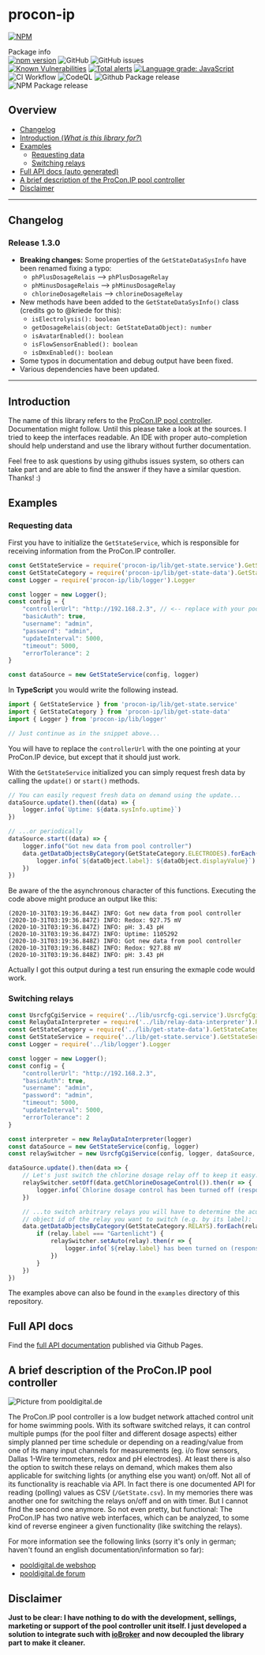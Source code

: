 # procon-ip

[![NPM](https://nodei.co/npm/procon-ip.png?downloads=true&downloadRank=true&stars=true)](https://nodei.co/npm/procon-ip/)

Package info  
[![npm version](https://badge.fury.io/js/procon-ip.svg)](https://badge.fury.io/js/procon-ip)
![GitHub](https://img.shields.io/github/license/ylabonte/procon-ip)
![GitHub issues](https://img.shields.io/github/issues-raw/ylabonte/procon-ip)  
[![Known Vulnerabilities](https://snyk.io/test/github/ylabonte/procon-ip/badge.svg)](https://snyk.io/test/github/ylabonte/procon-ip)
[![Total alerts](https://img.shields.io/lgtm/alerts/g/ylabonte/procon-ip.svg?logo=lgtm&logoWidth=18)](https://lgtm.com/projects/g/ylabonte/procon-ip/alerts/)
[![Language grade: JavaScript](https://img.shields.io/lgtm/grade/javascript/g/ylabonte/procon-ip.svg?logo=lgtm&logoWidth=18)](https://lgtm.com/projects/g/ylabonte/procon-ip/context:javascript)  
![CI Workflow](https://github.com/ylabonte/procon-ip/workflows/CI%20Workflow/badge.svg)
![CodeQL](https://github.com/ylabonte/procon-ip/workflows/CodeQL/badge.svg)
![Github Package release](https://github.com/ylabonte/procon-ip/workflows/Github%20Package%20Release/badge.svg)
![NPM Package release](https://github.com/ylabonte/procon-ip/workflows/NPM%20Package%20Release/badge.svg)

## Overview

* [Changelog](#changelog)
* [Introduction (_What is this library for?_)](#introduction)
* [Examples](#examples)
  * [Requesting data](#requesting-data)
  * [Switching relays](#switching-relays)
* [Full API docs (auto generated)](#full-api-docs)
* [A brief description of the ProCon.IP pool controller](#a-brief-description-of-the-proconip-pool-controller)
* [Disclaimer](#disclaimer)

---

## Changelog

### Release 1.3.0

* **Breaking changes:** Some properties of the `GetStateDataSysInfo` have been
  renamed fixing a typo: 
  * `phPlusDosageRelais` --> `phPlusDosageRelay`
  * `phMinusDosageRelais` --> `phMinusDosageRelay`
  * `chlorineDosageRelais` --> `chlorineDosageRelay`
* New methods have been added to the `GetStateDataSysInfo()` class (credits go to
  @kriede for this):
  * `isElectrolysis(): boolean`
  * `getDosageRelais(object: GetStateDataObject): number`
  * `isAvatarEnabled(): boolean`
  * `isFlowSensorEnabled(): boolean`
  * `isDmxEnabled(): boolean`
* Some typos in documentation and debug output have been fixed. 
* Various dependencies have been updated.

---

## Introduction

The name of this library refers to the [ProCon.IP pool controller](#what-is-procon-ip).
Documentation might follow. Until this please take a look at the sources. I
tried to keep the interfaces readable. An IDE with proper auto-completion should
help understand and use the library without further documentation.

Feel free to ask questions by using githubs issues system, so others can take
part and are able to find the answer if they have a similar question. Thanks! :)

## Examples

### Requesting data

First you have to initialize the `GetStateService`, which is responsible for
receiving information from the ProCon.IP controller.

```javascript
const GetStateService = require('procon-ip/lib/get-state.service').GetStateService
const GetStateCategory = require('procon-ip/lib/get-state-data').GetStateCategory
const Logger = require('procon-ip/lib/logger').Logger

const logger = new Logger();
const config = {
    "controllerUrl": "http://192.168.2.3", // <-- replace with your pool controller's address
    "basicAuth": true,
    "username": "admin",
    "password": "admin",
    "updateInterval": 5000,
    "timeout": 5000,
    "errorTolerance": 2
}

const dataSource = new GetStateService(config, logger)
```

In **TypeScript** you would write the following instead.

```typescript
import { GetStateService } from 'procon-ip/lib/get-state.service'
import { GetStateCategory } from 'procon-ip/lib/get-state-data'
import { Logger } from 'procon-ip/lib/logger'

// Just continue as in the snippet above...
```

You will have to replace the `controllerUrl` with the one pointing at your
ProCon.IP device, but except that it should just work.

With the `GetStateService` initialized you can simply request fresh data by
calling the `update()` or `start()` methods.

```javascript
// You can easily request fresh data on demand using the update...
dataSource.update().then((data) => {
    logger.info(`Uptime: ${data.sysInfo.uptime}`)
})

// ...or periodically
dataSource.start((data) => {
    logger.info("Got new data from pool controller")
    data.getDataObjectsByCategory(GetStateCategory.ELECTRODES).forEach((dataObject) => {
        logger.info(`${dataObject.label}: ${dataObject.displayValue}`)
    })
})
```

Be aware of the the asynchronous character of this functions. Executing the
code above might produce an output like this:

```shell
(2020-10-31T03:19:36.844Z) INFO: Got new data from pool controller
(2020-10-31T03:19:36.847Z) INFO: Redox: 927.75 mV
(2020-10-31T03:19:36.847Z) INFO: pH: 3.43 pH
(2020-10-31T03:19:36.847Z) INFO: Uptime: 1105292
(2020-10-31T03:19:36.848Z) INFO: Got new data from pool controller
(2020-10-31T03:19:36.848Z) INFO: Redox: 927.88 mV
(2020-10-31T03:19:36.848Z) INFO: pH: 3.43 pH
```

Actually I got this output during a test run ensuring the exmaple code would
work.

### Switching relays

```javascript
const UsrcfgCgiService = require('../lib/usrcfg-cgi.service').UsrcfgCgiService
const RelayDataInterpreter = require('../lib/relay-data-interpreter').RelayDataInterpreter
const GetStateCategory = require('../lib/get-state-data').GetStateCategory
const GetStateService = require('../lib/get-state.service').GetStateService
const Logger = require('../lib/logger').Logger

const logger = new Logger();
const config = {
    "controllerUrl": "http://192.168.2.3",
    "basicAuth": true,
    "username": "admin",
    "password": "admin",
    "timeout": 5000,
    "updateInterval": 5000,
    "errorTolerance": 2
}

const interpreter = new RelayDataInterpreter(logger)
const dataSource = new GetStateService(config, logger)
const relaySwitcher = new UsrcfgCgiService(config, logger, dataSource, interpreter)

dataSource.update().then(data => {
    // Let's just switch the chlorine dosage relay off to keep it easy...
    relaySwitcher.setOff(data.getChlorineDosageControl()).then(r => {
        logger.info(`Chlorine dosage control has been turned off (response code: ${r})`)
    })

    // ...to switch arbitrary relays you will have to determine the acutal
    // object id of the relay you want to switch (e.g. by its label):
    data.getDataObjectsByCategory(GetStateCategory.RELAYS).forEach(relay => {
        if (relay.label === "Gartenlicht") {
            relaySwitcher.setAuto(relay).then(r => {
                logger.info(`${relay.label} has been turned on (response code: ${r})`)
            })
        }
    })
})
```

The examples above can also be found in the `examples` directory of this repository.

## Full API docs

Find the [full API documentation](https://ylabonte.github.io/procon-ip/)
published via Github Pages.

## A brief description of the ProCon.IP pool controller

![Picture from pooldigital.de](https://www.pooldigital.de/shop/media/image/66/47/a5/ProConIP1_720x600.png)

The ProCon.IP pool controller is a low budget network attached control unit for
home swimming pools. With its software switched relays, it can control
multiple pumps (for the pool filter and different dosage aspects) either
simply planned per time schedule or depending on a reading/value from one of
its many input channels for measurements (eg. i/o flow sensors, Dallas 1-Wire
termometers, redox and pH electrodes). At least there is also the option to
switch these relays on demand, which makes them also applicable for switching
lights (or anything else you want) on/off.
Not all of its functionality is reachable via API. In fact there is one
documented API for reading (polling) values as CSV (`/GetState.csv`). In my
memories there was another one for switching the relays on/off and on with
timer. But I cannot find the second one anymore. So not even pretty, but
functional: The ProCon.IP has two native web interfaces, which can be
analyzed, to some kind of reverse engineer a given functionality (like
switching the relays).

For more information see the following links (sorry it's only in german;
haven't found an english documentation/information so far):

* [pooldigital.de webshop](https://www.pooldigital.de/shop/poolsteuerungen/procon.ip/35/procon.ip-webbasierte-poolsteuerung-/-dosieranlage)
* [pooldigital.de forum](http://forum.pooldigital.de/)

## Disclaimer

**Just to be clear: I have nothing to do with the development, sellings,
marketing or support of the pool controller unit itself. I just developed a
solution to integrate such with [ioBroker](https://github.com/ylabonte/ioBroker.procon-ip)
and now decoupled the library part to make it cleaner.**
